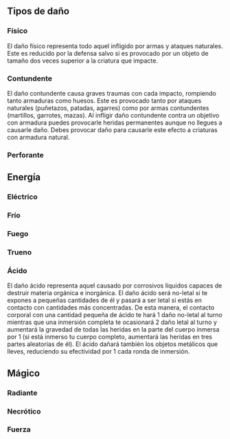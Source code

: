 ## Tipos de daño

### Físico

El daño físico representa todo aquel infligido por armas y ataques naturales. Este es reducido por la defensa salvo si es provocado por un objeto de tamaño dos veces superior a la criatura que impacte.

### Contundente

El daño contundente causa graves traumas con cada impacto, rompiendo tanto armaduras como huesos. Este es provocado tanto por ataques naturales (puñetazos, patadas, agarres) como por armas contundentes (martillos, garrotes, mazas). Al infligir daño contundente contra un objetivo con armadura puedes provocarle heridas permanentes aunque no llegues a causarle daño. Debes provocar daño para causarle este efecto a criaturas con armadura natural.

### Perforante



## Energía

### Eléctrico

### Frío

### Fuego

### Trueno

### Ácido

El daño ácido representa aquel causado por corrosivos líquidos capaces de destruir materia orgánica e inorgánica. El daño ácido será no-letal si te expones a pequeñas cantidades de él y pasará a ser letal si estás en contacto con cantidades más concentradas. De esta manera, el contacto corporal con una cantidad pequeña de ácido te hará 1 daño no-letal al turno mientras que una inmersión completa te ocasionará 2 daño letal al turno y aumentará la gravedad de todas las heridas en la parte del cuerpo inmersa por 1 (si está inmerso tu cuerpo completo, aumentará las heridas en tres partes aleatorias de él). El ácido dañará también los objetos metálicos que lleves, reduciendo su efectividad por 1 cada ronda de inmersión.

## Mágico

### Radiante

### Necrótico

### Fuerza